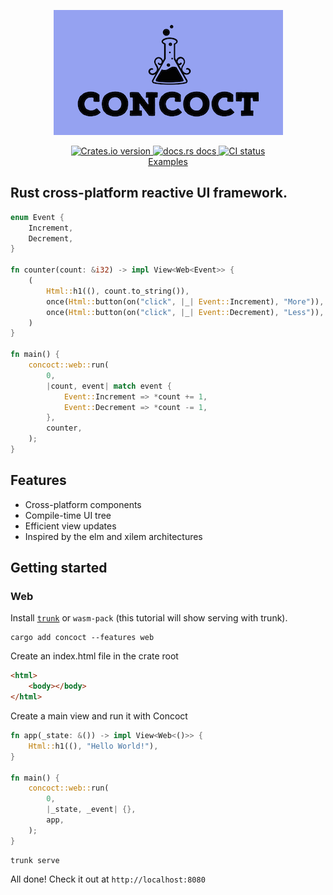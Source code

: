 <p align="center">
  <img alt="logo" src="./logo.png">
</p>

<div align="center">
 <a href="https://crates.io/crates/concoct">
    <img src="https://img.shields.io/crates/v/concoct?style=flat-square"
    alt="Crates.io version" />
  </a>
  <a href="https://docs.rs/concoct">
    <img src="https://img.shields.io/badge/docs-latest-blue.svg?style=flat-square"
      alt="docs.rs docs" />
  </a>
   <a href="https://github.com/concoct-rs/concoct/actions">
    <img src="https://github.com/matthunz/concoct/actions/workflows/rust.yml/badge.svg"
      alt="CI status" />
  </a>
</div>

<div align="center">
 <a href="https://github.com/concoct-rs/concoct/tree/main/examples">Examples</a>
</div>

## Rust cross-platform reactive UI framework.

```rust
enum Event {
    Increment,
    Decrement,
}

fn counter(count: &i32) -> impl View<Web<Event>> {
    (
        Html::h1((), count.to_string()),
        once(Html::button(on("click", |_| Event::Increment), "More")),
        once(Html::button(on("click", |_| Event::Decrement), "Less")),
    )
}

fn main() {
    concoct::web::run(
        0,
        |count, event| match event {
            Event::Increment => *count += 1,
            Event::Decrement => *count -= 1,
        },
        counter,
    );
}
```

## Features
 - Cross-platform components
 - Compile-time UI tree
 - Efficient view updates
 - Inspired by the elm and xilem architectures

## Getting started
### Web
Install [`trunk`](https://trunkrs.dev) or `wasm-pack` (this tutorial will show serving with trunk).

```
cargo add concoct --features web
```

Create an index.html file in the crate root
```html
<html>
    <body></body>
</html>
```

Create a main view and run it with Concoct
```rust
fn app(_state: &()) -> impl View<Web<()>> {
    Html::h1((), "Hello World!"),
}

fn main() {
    concoct::web::run(
        0,
        |_state, _event| {},
        app,
    );
}
```

```
trunk serve
````
All done! Check it out at `http://localhost:8080`
